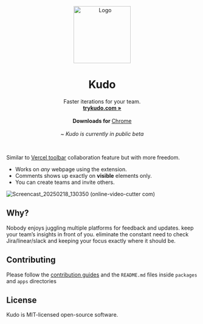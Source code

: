 <p align="center">
  <p align="center">
   <img width="150" height="150" src="https://github.com/user-attachments/assets/1a92c695-091a-412f-85f1-e35021818754" alt="Logo">
  </p>
	<h1 align="center"><b>Kudo</b></h1>
	<p align="center">
		Faster iterations for your team.
    <br />
    <a href="https://trykudo.com"><strong>trykudo.com »</strong></a>
    <br />
    <br />
    <b>Downloads for </b>
		<a href="https://chromewebstore.google.com/detail/start-discussions-on-any/opjhfmikhimgkhkhaoallkipjimkpmma">Chrome</a>
    <br />
    <br />
    <i>~ Kudo is currently in public beta</i>
    <br />
  </p>
</p>
<br/>


Similar to [Vercel toolbar](https://vercel.com/docs/workflow-collaboration/vercel-toolbar) collaboration feature but with more freedom.

- Works on *any* webpage using the extension.
- Comments shows up exactly on **visible** elements only.
- You can create teams and invite others.

![Screencast_20250218_130350 (online-video-cutter com)](https://github.com/user-attachments/assets/641943e8-1449-4cd4-b682-1d70e92daa6e)


## Why?

Nobody enjoys juggling multiple platforms for feedback and updates. keep your team’s insights in front of you. eliminate the constant need to check Jira/linear/slack and keeping your focus exactly where it should be.

## Contributing

Please follow the [contribution guides](https://trykudo.com) and the `README.md` files inside `packages` and `apps` directories

## License
Kudo is MIT-licensed open-source software.
